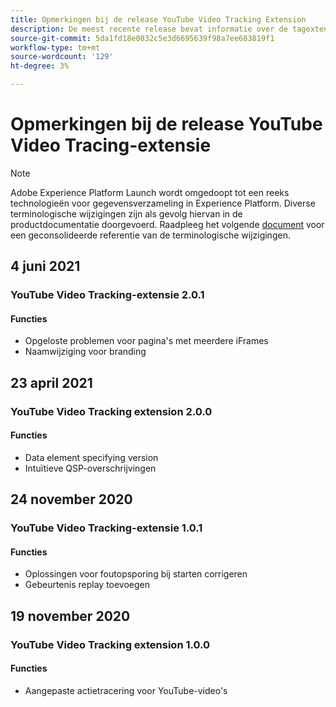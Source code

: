 ```yaml
---
title: Opmerkingen bij de release YouTube Video Tracking Extension
description: De meest recente release bevat informatie over de tagextensie YouTube Video Tracking in Adobe Experience Platform.
source-git-commit: 5da1fd18e0032c5e3d6695639f98a7ee683819f1
workflow-type: tm+mt
source-wordcount: '129'
ht-degree: 3%

---
```


# Opmerkingen bij de release YouTube Video Tracing-extensie

>[!NOTE]
>
>Adobe Experience Platform Launch wordt omgedoopt tot een reeks technologieën voor gegevensverzameling in Experience Platform. Diverse terminologische wijzigingen zijn als gevolg hiervan in de productdocumentatie doorgevoerd. Raadpleeg het volgende [document](../../../term-updates.md) voor een geconsolideerde referentie van de terminologische wijzigingen.

## 4 juni 2021

### YouTube Video Tracking-extensie 2.0.1

#### Functies

* Opgeloste problemen voor pagina&#39;s met meerdere iFrames
* Naamwijziging voor branding

## 23 april 2021

### YouTube Video Tracking extension 2.0.0

#### Functies

* Data element specifying version
* Intuïtieve QSP-overschrijvingen

## 24 november 2020

### YouTube Video Tracking-extensie 1.0.1

#### Functies

* Oplossingen voor foutopsporing bij starten corrigeren
* Gebeurtenis replay toevoegen

## 19 november 2020

### YouTube Video Tracking extension 1.0.0

#### Functies

* Aangepaste actietracering voor YouTube-video&#39;s

